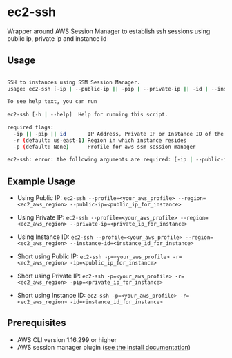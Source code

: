 # ec2-ssh
Wrapper around AWS Session Manager to establish ssh sessions using public ip, private ip and instance id

## Usage
```bash

SSH to instances using SSM Session Manager.
usage: ec2-ssh [-ip | --public-ip || -pip | --private-ip || -id | --instance-id] [-r | --region] [-p | --profile]
   
To see help text, you can run   
   
ec2-ssh [-h | --help]  Help for running this script.
   
required flags:
  -ip || -pip || id       IP Address, Private IP or Instance ID of the instance to do SSH
  -r (default: us-east-1) Region in which instance resides
  -p (default: None)      Profile for aws ssm session manager
   
ec2-ssh: error: the following arguments are required: [-ip | --public-ip || -pip | --private-ip || -id | --instance-id] [-r | --region] [-p | --profile]
```

## Example Usage

* Using Public IP:
`ec2-ssh --profile=<your_aws_profile> --region=<ec2_aws_region> --public-ip=<public_ip_for_instance>`

* Using Private IP:
`ec2-ssh --profile=<your_aws_profile> --region=<ec2_aws_region> --private-ip=<private_ip_for_instance>`

* Using Instance ID:
`ec2-ssh --profile=<your_aws_profile> --region=<ec2_aws_region> --instance-id=<instance_id_for_instance>`

* Short using Public IP:
`ec2-ssh -p=<your_aws_profile> -r=<ec2_aws_region> -ip=<public_ip_for_instance>`

* Short using Private IP:
`ec2-ssh -p=<your_aws_profile> -r=<ec2_aws_region> -pip=<private_ip_for_instance>`

* Short using Instance ID:
`ec2-ssh -p=<your_aws_profile> -r=<ec2_aws_region> -id=<instance_id_for_instance>`

## Prerequisites

* AWS CLI version 1.16.299 or higher
* AWS session manager plugin ([see the install documentation](https://docs.aws.amazon.com/systems-manager/latest/userguide/session-manager-working-with-install-plugin.html))